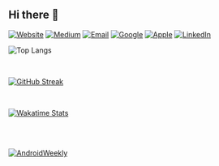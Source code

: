 ## Hi there 👋

[![Website](https://img.shields.io/badge/burakfidan.com-5651e5?logo=googlechrome&logoColor=5651e5&labelColor=white)](http://burakfidan.com/)
[![Medium](https://img.shields.io/badge/Burak%20Medium-black?logo=Medium&logoColor=black&labelColor=white)](https://burakdev.medium.com/)
[![Email](https://img.shields.io/badge/97burakfidan97-EA4335?labelColor=white&logo=gmail)](mailto:97burakfidan97@gmail.com) 
[![Google](https://img.shields.io/badge/MrNtlu-grightgreen?logo=Android&logoColor=brightgreen&labelColor=white)](https://play.google.com/store/apps/dev?id=8269784969410642250) 
[![Apple](https://img.shields.io/badge/Burak%20Fidan-black?logo=Apple&logoColor=black&labelColor=white)](https://apps.apple.com/tr/developer/burak-fidan/id1629419799) 
[![LinkedIn](https://img.shields.io/badge/Burak%20Fidan-blue?logo=Linkedin&logoColor=blue&labelColor=white)](https://www.linkedin.com/in/burak-fidan/)
<br/>

![Top Langs](https://github-readme-stats.vercel.app/api/top-langs/?username=MrNtlu&show_icons=true&layout=compact&theme=vue&hide_border=true&count_private=true&hide=html,css,javascript&exclude_repo=Project-NinjaUnity,MadPlanetsUnity2D&langs_count=6)

<br/>

[![GitHub Streak](http://github-readme-streak-stats.herokuapp.com?user=MrNtlu&theme=vue&date_format=M%20j%5B%2C%20Y%5D)](https://git.io/streak-stats)

<br/>

[![Wakatime Stats](https://github-readme-stats.vercel.app/api/wakatime?username=MrNtlu&theme=vue&langs_count=6&layout=compact&hide=xml)](https://github.com/MrNtlu)

<br/>
<br/>

[![AndroidWeekly](https://androidweekly.net/issues/issue-548/badge)](https://androidweekly.net/issues/issue-548)
